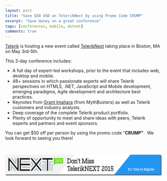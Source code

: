 ```yaml
---
layout: post
title: "Save $50 USD on TelerikNext by using Promo Code CRUMP"
excerpt: "Save money on a great conference"
tags: [conferences, mobile, dotnet]
comments: true
---
```


<p><a href="http://www.telerik.com">Telerik</a> is hosting a new event called <a href="http://www.teleriknext.com">TelerikNext</a> taking place in Boston, MA on May 3rd-5th. </p>  <p>This 3-day conference includes:</p>  <ul>   <li>A full day of expert-led workshops, prior to the event that includes web, desktop and mobile. </li>    <li>48+ sessions in which passionate experts will share Telerik perspectives on HTML5, .NET, JavaScript and Mobile development, emerging paradigms, Agile development and architecture best practices. </li>    <li>Keynotes from <a href="https://twitter.com/grantimahara">Grant Imahara</a> (from MythBusters) as well as Telerik customers and industry analysts. </li>    <li>Deep coverage of the complete Telerik product portfolio. </li>    <li>Plenty of opportunity to meet and share ideas with peers, Telerik experts and partners and event sponsors. </li> </ul>  <p>You can get $50 off per person by using the promo code “<b>CRUMP”</b>.&#160; We look forward to seeing you there!</p>  <p>&#160;</p>  <p><a href="http://www.teleriknext.com"><img title="TelerikNEXT Email Signature Banner" style="border-left-width: 0px; border-right-width: 0px; background-image: none; border-bottom-width: 0px; padding-top: 0px; padding-left: 0px; display: inline; padding-right: 0px; border-top-width: 0px" border="0" alt="TelerikNEXT Email Signature Banner" src="/images/TelerikNEXT%20Email%20Signature%20Banner_635609714476510057.png" width="616" height="68" /></a></p>